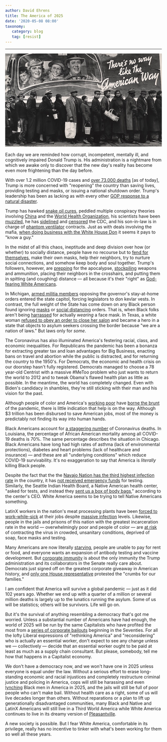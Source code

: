 ```yaml
---
author: David Ehrens
title: The America of 2025
date: '2020-05-08 08:00'
taxonomy:
   category: blog
   tag: [resist]
---
```

---

![](white.jpg)

Each day we are reminded how corrupt, incompetent, mentally ill, and cognitively impaired Donald Trump is. His administration is a nightmare from which we awake only to discover that the new day's reality has become even more frightening than the day before. 

With over 1.2 million COVID-19 cases and [over 73,000 deaths](https://www.cdc.gov/coronavirus/2019-ncov/cases-updates/cases-in-us.html) [as of today], Trump is more concerned with "reopening" the country than saving lives, providing testing and masks, or issuing a national shutdown order. Trump's leadership has been as lacking as with every other [GOP response to a natural disaster](https://newrepublic.com/article/157537/blackness-preexisting-condition-coronavirus-katrina-disaster-relief). 

Trump has hawked [snake oil cures](https://commonwealthmagazine.org/health-care/study-finds-no-benefit-of-anti-malaria-drug-promoted-by-trump-for-coronavirus/), peddled multiple conspiracy theories involving [China](https://www.theguardian.com/world/2020/apr/15/trump-us-coronavirus-theory-china) and the [World Health Organization](https://thehill.com/homenews/administration/491671-trump-considering-suspending-funding-to-who), his scientists have been [muzzled](https://www.axios.com/fauci-coronavirus-trump-administration-blocked-testimony-congress-a447f198-3ceb-40f4-9c04-3013b50f7fe6.html), he has [sidelined](https://thehill.com/homenews/administration/494187-trump-threatened-to-fire-cdcs-chief-of-respiratory-diseases-in) and [censored](https://www.aljazeera.com/news/2020/05/ap-cdc-guidelines-opening-economy-shelved-white-house-200507122356794.html) the CDC, and his son-in-law is in charge of [phantom ventilator](https://www.buzzfeednews.com/article/rosalindadams/after-one-tweet-to-president-trump-this-man-got-69-million?utm_term=News%2520confirmed%2520list) contracts. Just as with deals involving the mafia, [when doing business with the White House Don](https://www.nbcnews.com/politics/white-house/political-influence-skews-trump-s-coronavirus-response-n1191236) it seems it pays to "know a guy."

In the midst of all this chaos, ineptitude and deep division over how (or whether) to socially distance, people have no recourse but to [fend for themselves](https://www.politico.com/news/2020/03/19/trump-governors-coronavirus-medical-supplies-137658), make their own masks, help their neighbors, try to nurture social connections, and somehow keep body and soul together. Trump's followers, however, are [prepping](https://www.bostonherald.com/2020/02/16/emergency-preppers-on-coronavirus-get-supplies-ready-take-the-virus-seriously-now/) for the apocalypse, [stockpiling](https://www.theguardian.com/world/2020/apr/01/us-gun-purchases-coronavirus-record) weapons and ammunition, placing their neighbors in the crosshairs, and putting them in spitting (and coughing) distance — all because it's their "right" as [God-fearing White Americans](https://newrepublic.com/article/157593/all-consuming-white-pandemic-protester). 

In Michigan, [armed militia members](https://www.bostonglobe.com/news/nation/2020/05/02/armed-militia-joins-michigan-protest-spurring-legislators-don-bulletproof-vests/Yh1TsafSrXTI0gi4sdQxeK/story.html) opposing the governor's stay-at-home orders entered the state capitol, forcing legislators to don kevlar vests. In contrast, the full weight of the State has come down on any Black person found ignoring [masks](https://www.theroot.com/video-shows-birmingham-ala-police-officer-body-slamm-1843317125) or [social distancing](https://gothamist.com/news/video-nypd-officer-beating-social-distancing-enforcement) orders. That is, when Black folks aren't being [harrassed](https://www.theroot.com/black-men-kicked-out-of-walmart-for-wearing-masks-durin-1842710492) for actually *wearing* a face mask. In Texas, a white woman [refused to obey an order to close her salon](https://thehill.com/homenews/state-watch/496594-texas-supreme-court-orders-release-of-salon-owner-jailed-for-reopening) and became a hero in a state that objects to asylum seekers crossing the border because "we are a nation of laws." But laws only for *some*.

The Coronavirus has also illuminated America's festering racial, class, and economic inequalities. For Republicans the pandemic has been a bonanza for extracting greater tax and loan advantages for Big Business, enacting bans on travel and abortion while the public is distracted, and for returning the country to the 1950's. For Democrats, the economic and health crisis on our doorstep hasn't fully registered. Democrats managed to choose a 78 year-old Centrist with a massive #MeToo problem who just wants to return the world to 2012 and to tweak Obama's flawed health plan as little as possible. In the meantime, the world has completely changed. Even with Biden's candidacy in shambles, they're still sticking with their man and his vision for the past.

Although people of color and America's [working poor](https://www.theguardian.com/world/2020/apr/09/america-inequality-laid-bare-coronavirus) have [borne the brunt](https://www.thenation.com/article/society/pandemic-disproportionally-impacting-black-latino-and-immigrant-communities/) of the pandemic, there is little indication that help is on the way. Although \$3 trillion has been disbursed to save American jobs, most of the money is predictably not finding its way into human hands.

Black Americans account for [a staggering number](https://www.aclu.org/news/racial-justice/if-covid-19-doesnt-discriminate-then-why-are-black-people-dying-at-higher-rates/) of Coronavirus deaths. In Louisiana, the percentage of African American mortality among all COVID-19 deaths is 70%. The same percentage describes the situation in Chicago. Black Americans have long had high rates of asthma (lack of environmental protections), diabetes and heart problems (lack of healthcare and insurance) — and these are all "underlying conditions" which reduce COVID-19 survivability. It's no exaggeration to say that America is *literally* killing Black people.

Despite the fact that the the [Navajo Nation has the third highest infection rate](https://www.democracynow.org/2020/5/5/navajo_nation_coronavirus_pandemic) in the country, it has [not received emergency funds](https://www.aljazeera.com/news/2020/05/navajo-nation-community-hit-hard-covid-19-200506141048185.html) for testing. Similarly, the Seattle Indian Health Board, a Native American health center, "asked for tests, and instead they [sent us a box of body bags](https://thehill.com/homenews/state-watch/496325-native-health-center-says-it-received-body-bags-when-it-asked-for)," according to the center's CEO. White America seems to be trying to tell Native Americans something.

LatinX workers in the nation's meat processing plants have been [forced to work-while-sick](https://www.dailymail.co.uk/news/article-8233591/JBS-close-two-plants-enforcing-work-sick-culture-saw-employees-die-COVID-19.html) at their jobs despite [massive infection](https://thehill.com/homenews/state-watch/496303-more-than-half-of-workforce-at-tyson-plant-in-iowa-tests-positive-for) levels. Likewise, people in the jails and prisons of this nation with the greatest incarceration rate in the world — overwhelmingly poor and people of color — are [at risk](https://theintercept.com/2020/04/28/coronavirus-new-jersey-prisons/) of contracting the virus in crowded, unsanitary conditions, deprived of soap, face masks and testing.

Many Americans are now literally [starving](https://theappeal.org/covid-19-exposes-stark-inequalities-across-u-s-as-thousands-struggle-daily-to-find-food/), people are unable to pay for rent or food, and everyone wants an expansion of antibody testing and vaccine development. But [corporate immunity](https://prospect.org/politics/absurdity-of-blanket-corporate-immunity-coronavirus-bailout/) is about the only immunity the Trump administration and its collaborators in the Senate really care about. Democrats just signed off on the greatest corporate giveaway in American history, and [only one House representative](https://www.nydailynews.com/coronavirus/ny-coronavirus-aoc-ocasio-cortez-stimulus-congress-20200327-f6d33k66ljgkzbkwoflskiidt4-story.html) protested the "crumbs for our families."

I am confident that America will survive a global pandemic — just as it did 102 years ago. Whether we end up with a quarter of a million or several million deaths is largely up to the lunatics running the asylum. Some of us will be statistics; others will be survivors. Life will go on.

But it's the survival of anything resembling a democracy that's got me worried. Unless a substantial number of Americans have had enough, the world of 2025 will be run by the same Capitalists who have profited the most from a [series of corporate bailouts](https://www.propublica.org/article/government-bailouts) beginning in the Seventies. For all the lofty Liberal expressions of "rethinking America" and "reconsidering" who is actually an essential worker, don't expect to see any change unless we — collectively — decide that an essential worker ought to be paid at least as much as a supply chain consultant. But please, somebody, tell me how that happens in a Capitalist economy.

We don't have a democracy now, and we won't have one in 2025 unless everyone is equal under the law. Without a serious effort to erase long-standing economic and racial injustices and completely restructure criminal justice and policing in America, cops will still be harassing and even [lynching](https://www.juancole.com/2020/05/killing-highlights-jogging.html) Black men in America in 2025, and the jails will still be full of poor people who can't make bail. Without health care as a right, some of us will live decades longer than others. Without reparations or a plan to lift up generationally disadvantaged communities, many Black and Native and LatinX Americans will still live in a Third World America while White America continues to live in its dreamy version of [Pleasantville](https://www.rogerebert.com/reviews/pleasantville-1998).

A new society is possible. But I fear White America, comfortable in its privilege, really has no incentive to tinker with what's been working for them so well all these years. 


